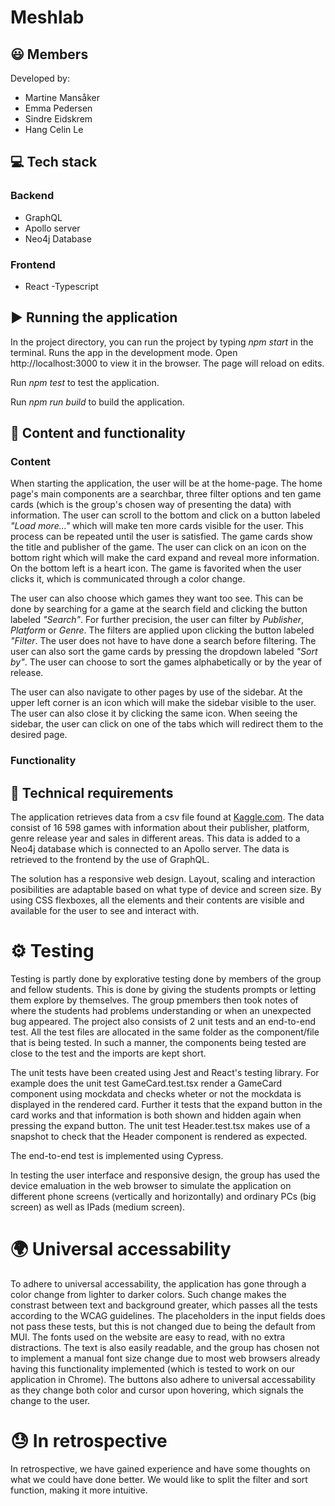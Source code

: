 # Meshlab

## 😃 Members

Developed by:

- Martine Mansåker
- Emma Pedersen
- Sindre Eidskrem
- Hang Celin Le

## :computer: Tech stack

### Backend

- GraphQL
- Apollo server
- Neo4j Database

### Frontend

- React -Typescript

## :arrow_forward: Running the application

In the project directory, you can run the project by typing *npm start* in the terminal.
Runs the app in the development mode.
Open http://localhost:3000 to view it in the browser.
The page will reload on edits.

Run *npm test* to test the application.

Run *npm run build* to build the application.


## :page_with_curl: Content and functionality

### Content

When starting the application, the user will be at the home-page. 
The home page's main components are a searchbar, three filter options and ten game cards (which is the group's chosen way of presenting the data) with information. The user can scroll to the bottom and click on a button labeled *"Load more..."* which will make ten more cards visible for the user. This process can be repeated until the user is satisfied. The game cards show the title and publisher of the game. The user can click on an icon on the bottom right which will make the card expand and reveal more information. On the bottom left is a heart icon. The game is favorited when the user clicks it, which is communicated through a color change.

The user can also choose which games they want too see. This can be done by searching for a game at the search field and clicking the button labeled *"Search"*. For further precision, the user can filter by *Publisher*, *Platform* or *Genre*. The filters are applied upon clicking the button labeled *"Filter*. The user does not have to have done a search before filtering. The user can also sort the game cards by pressing the dropdown labeled *"Sort by"*. The user can choose to sort the games alphabetically or by the year of release. 

The user can also navigate to other pages by use of the sidebar. At the upper left corner is an icon which will make the sidebar visible to the user. The user can also close it by clicking the same icon. When seeing the sidebar, the user can  click on one of the tabs which will redirect them to the desired page. 




###  Functionality

## :wrench: Technical requirements

The application retrieves data from a csv file found at [Kaggle.com](https://www.kaggle.com/datasets/gregorut/videogamesales?resource=download). The data consist of 16 598 games with information about their publisher, platform, genre release year and sales in different areas. This data is added to a Neo4j database which is connected to an Apollo server. The data is retrieved to the frontend by the use of GraphQL. 

The solution has a responsive web design. Layout, scaling and interaction posibilities are adaptable based on what type of device and screen size. By using CSS flexboxes, all the elements and their contents are visible and available for the user to see and interact with.

# :gear: Testing

Testing is partly done by explorative testing done by members of the group and fellow students. This is done by giving the students prompts or letting them explore by themselves. The group pmembers then took notes of where the students had problems understanding or when an unexpected bug appeared. The project also consists of 2 unit tests and an end-to-end test. All the test files are allocated in the same folder as the component/file that is being tested. In such a manner, the components being tested are close to the test and the imports are kept short. 

The unit tests have been created using Jest and React's testing library. For example does the unit test GameCard.test.tsx render a GameCard component using mockdata and checks wheter or not the mockdata is displayed in the rendered card. Further it tests that the expand button in the card works and that information is both shown and hidden again when pressing the expand button. The unit test Header.test.tsx makes use of a snapshot to check that the Header component is rendered as expected. 

The end-to-end test is implemented using Cypress. 

In testing the user interface and responsive design, the group has used the device emaluation in the web browser to simulate the application on different phone screens (vertically and horizontally) and ordinary PCs (big screen) as well as IPads (medium screen).

# :earth_africa: Universal accessability

To adhere to universal accessability, the application has gone through a color change from lighter to darker colors. Such change makes the constrast between text and background greater, which passes all the tests according to the WCAG guidelines. The placeholders in the input fields does not pass these tests, but this is not changed due to being the default from MUI. The fonts used on the website are easy to read, with no extra distractions. The text is also easily readable, and the group has chosen not to implement a manual font size change due to most web browsers already having this functionality implemented (which is tested to work on our application in Chrome). The buttons also adhere to universal accessability as they change both color and cursor upon hovering, which signals the change to the user. 

# :sweat: In retrospective

In retrospective, we have gained experience and have some thoughts on what we could have done better.
We would like to split the filter and sort function, making it more intuitive. 

